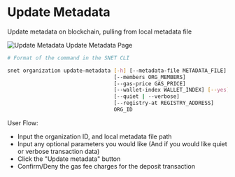 # Update Metadata

Update metadata on blockchain, pulling from local metadata file

![Update Metadata](/assets/images/products/AIMarketplace/TUI/Screenshot2024-08-16at8.35.52PM.png) Update Metadata Page

```bash
# Format of the command in the SNET CLI

snet organization update-metadata [-h] [--metadata-file METADATA_FILE]
                                  [--members ORG_MEMBERS]
                                  [--gas-price GAS_PRICE]
                                  [--wallet-index WALLET_INDEX] [--yes]
                                  [--quiet | --verbose]
                                  [--registry-at REGISTRY_ADDRESS]
                                  ORG_ID
```

User Flow:

* Input the organization ID, and local metadata file path
* Input any optional parameters you would like (And if you would like quiet or verbose transaction data)
* Click the "Update metadata" button
* Confirm/Deny the gas fee charges for the deposit transaction
